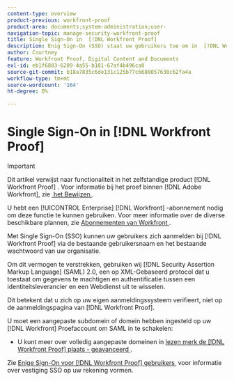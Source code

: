 ```yaml
---
content-type: overview
product-previous: workfront-proof
product-area: documents;system-administration;user-
navigation-topic: manage-security-workfront-proof
title: Single Sign-On in  [!DNL Workfront Proof]
description: Enig Sign-On (SSO) staat uw gebruikers toe om in  [!DNL Workfront Proof]  het gebruiken van bestaande gebruikersbenaming en wachtwoord van uw organisatie te registreren.
author: Courtney
feature: Workfront Proof, Digital Content and Documents
exl-id: eb1f6883-6209-4a55-b181-67af4b496ca0
source-git-commit: b18a7835c6de131c125b77c6688057638c62fa4a
workflow-type: tm+mt
source-wordcount: '164'
ht-degree: 0%

---
```


# Single Sign-On in [!DNL Workfront Proof]

>[!IMPORTANT]
>
>Dit artikel verwijst naar functionaliteit in het zelfstandige product [!DNL Workfront Proof] . Voor informatie bij het proef binnen [!DNL Adobe Workfront], zie [&#x200B; het Bewijzen &#x200B;](../../../review-and-approve-work/proofing/proofing.md).

U hebt een [!UICONTROL Enterprise] [!DNL Workfront] -abonnement nodig om deze functie te kunnen gebruiken. Voor meer informatie over de diverse beschikbare plannen, zie [&#x200B; Abonnementen van Workfront &#x200B;](https://business.adobe.com/products/workfront/pricing.html).

Met Single Sign-On (SSO) kunnen uw gebruikers zich aanmelden bij [!DNL Workfront Proof] via de bestaande gebruikersnaam en het bestaande wachtwoord van uw organisatie.

Om dit vermogen te verstrekken, gebruiken wij [!DNL Security Assertion Markup Language] (SAML) 2.0, een op XML-Gebaseerd protocol dat u toestaat om gegevens te machtigen en authentificatie tussen een identiteitsleverancier en een Webdienst uit te wisselen.

Dit betekent dat u zich op uw eigen aanmeldingssysteem verifieert, niet op de aanmeldingspagina van [!DNL Workfront Proof].

U moet een aangepaste subdomein of domein hebben ingesteld op uw [!DNL Workfront] Proefaccount om SAML in te schakelen:

<!--* Custom sub-domains are free to set up. See our [Configure a branded domain in Workfront Proof](../../../workfront-proof/wp-acct-admin/branding/configure-branded-domain-in-wp.md) for more information.-->
* U kunt meer over volledig aangepaste domeinen in [&#x200B; lezen merk de  [!DNL Workfront Proof]  plaats - geavanceerd &#x200B;](../../../workfront-proof/wp-acct-admin/branding/brand-wp-site-advanced.md).

Zie [&#x200B; Enige Sign-On voor  [!DNL Workfront Proof]  gebruikers &#x200B;](../../../workfront-proof/wp-acct-admin/account-settings/configure-sso-for-wp-users.md) voor informatie over vestiging SSO op uw rekening vormen.
